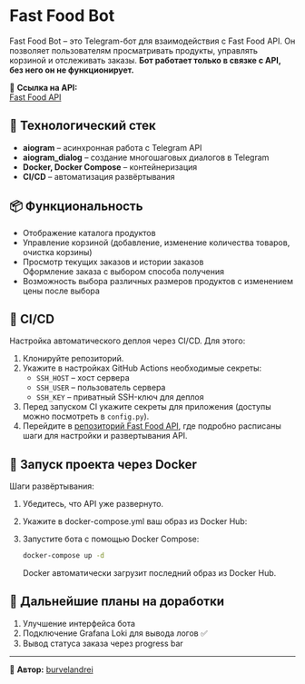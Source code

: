 # Fast Food Bot

Fast Food Bot – это Telegram-бот для взаимодействия с Fast Food API. Он позволяет пользователям просматривать продукты, управлять корзиной и отслеживать заказы. **Бот работает только в связке с API, без него он не функционирует.**

🔗 **Ссылка на API:**\
[Fast Food API](https://github.com/burvelandrei/Fast_Food_API)

## 🔧 Технологический стек

- **aiogram** – асинхронная работа с Telegram API
- **aiogram\_dialog** – создание многошаговых диалогов в Telegram
- **Docker, Docker Compose** – контейнеризация
- **CI/CD** – автоматизация развёртывания

## 📦 Функциональность

- Отображение каталога продуктов
- Управление корзиной (добавление, изменение количества товаров, очистка корзины)
- Просмотр текущих заказов и истории заказов\
  Оформление заказа с выбором способа получения
- Возможность выбора различных размеров продуктов с изменением цены после выбора

## 🔄 CI/CD

Настройка автоматического деплоя через CI/CD. Для этого:

1. Клонируйте репозиторий.
2. Укажите в настройках GitHub Actions необходимые секреты:
   - `SSH_HOST` – хост сервера
   - `SSH_USER` – пользователь сервера
   - `SSH_KEY` – приватный SSH-ключ для деплоя
3. Перед запуском CI укажите секреты для приложения (доступы можно посмотреть в `config.py`).
4. Перейдите в [репозиторий Fast Food API](https://github.com/burvelandrei/Fast_Food_API), где подробно расписаны шаги для настройки и развертывания API.

## 🚀 Запуск проекта через Docker

Шаги развёртывания:

1. Убедитесь, что API уже развернуто.

2. Укажите в docker-compose.yml ваш образ из Docker Hub:

3. Запустите бота с помощью Docker Compose:

   ```sh
   docker-compose up -d
   ```

   Docker автоматически загрузит последний образ из Docker Hub.

## 📌 Дальнейшие планы на доработки

1. Улучшение интерфейса бота
2. Подключение Grafana Loki для вывода логов ✅
3. Вывод статуса заказа через progress bar

---

📌 **Автор:** [burvelandrei](https://github.com/burvelandrei)
